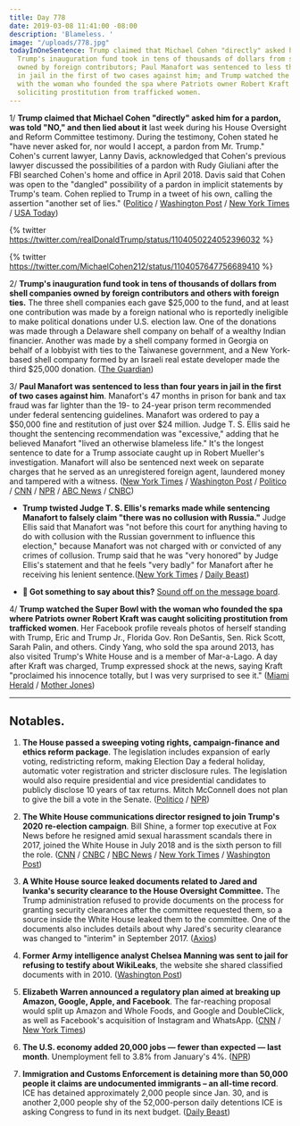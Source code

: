 ```yaml
---
title: Day 778
date: 2019-03-08 11:41:00 -08:00
description: 'Blameless. '
image: "/uploads/778.jpg"
todayInOneSentence: Trump claimed that Michael Cohen "directly" asked him for a pardon;
  Trump's inauguration fund took in tens of thousands of dollars from shell companies
  owned by foreign contributors; Paul Manafort was sentenced to less than four years
  in jail in the first of two cases against him; and Trump watched the Super Bowl
  with the woman who founded the spa where Patriots owner Robert Kraft was caught
  soliciting prostitution from trafficked women.
---
```


1/ **Trump claimed that Michael Cohen "directly" asked him for a pardon, was told "NO," and then lied about it** last week during his House Oversight and Reform Committee testimony. During the testimony, Cohen stated he "have never asked for, nor would I accept, a pardon from Mr. Trump." Cohen's current lawyer, Lanny Davis, acknowledged that Cohen's previous lawyer discussed the possibilities of a pardon with Rudy Giuliani after the FBI searched Cohen's home and office in April 2018. Davis said that Cohen was open to the "dangled" possibility of a pardon in implicit statements by Trump's team. Cohen replied to Trump in a tweet of his own, calling the assertion "another set of lies." ([Politico](https://www.politico.com/story/2019/03/08/trump-cohen-pardon-1213081) / [Washington Post](https://www.washingtonpost.com/politics/trump-says-cohen-directly-asked-him-for-a-pardon-a-claim-cohen-calls-a-lie/2019/03/08/3b1bf02a-41bc-11e9-9361-301ffb5bd5e6_story.html) / [New York Times](https://www.nytimes.com/2019/03/08/us/politics/cohen-pardon.html) / [USA Today](https://www.usatoday.com/story/news/politics/2019/03/08/trump-and-michael-cohen-call-each-other-liars-over-pardon-request/3104798002/))

{% twitter https://twitter.com/realDonaldTrump/status/1104050224052396032 %}

{% twitter https://twitter.com/MichaelCohen212/status/1104057647756689410 %}

2/ **Trump's inauguration fund took in tens of thousands of dollars from shell companies owned by foreign contributors and others with foreign ties.** The three shell companies each gave $25,000 to the fund, and at least one contribution was made by a foreign national who is reportedly ineligible to make political donations under U.S. election law. One of the donations was made through a Delaware shell company on behalf of a wealthy Indian financier. Another was made by a shell company formed in Georgia on behalf of a lobbyist with ties to the Taiwanese government, and a New York-based shell company formed by an Israeli real estate developer made the third $25,000 donation. ([The Guardian](https://www.theguardian.com/world/2019/mar/08/trump-inauguration-money-shell-companies-revealed))

3/ **Paul Manafort was sentenced to less than four years in jail in the first of two cases against him**. Manafort's 47 months in prison for bank and tax fraud was far lighter than the 19- to 24-year prison term recommended under federal sentencing guidelines. Manafort was ordered to pay a $50,000 fine and restitution of just over $24 million. Judge T. S. Ellis said he thought the sentencing recommendation was "excessive," adding that he believed Manafort "lived an otherwise blameless life." It's the longest sentence to date for a Trump associate caught up in Robert Mueller's investigation. Manafort will also be sentenced next week on separate charges that he served as an unregistered foreign agent, laundered money and tampered with a witness. ([New York Times](https://www.nytimes.com/2019/03/07/us/politics/paul-manafort-sentencing.html) / [Washington Post](https://www.washingtonpost.com/local/public-safety/paul-manafort-sentencing/2019/03/07/77f527b2-3e94-11e9-9361-301ffb5bd5e6_story.html) / [Politico](https://www.politico.com/story/2019/03/07/manafort-gets-47-months-in-prison-for-financial-fraud-1210786) / [CNN](https://www.cnn.com/2019/03/07/politics/paul-manafort-sentencing-virginia-case-russia-investigation/index.html) / [NPR](https://www.npr.org/2019/03/07/701045248/paul-manafort-former-trump-campaign-chairman-sentenced-to-just-under-4-years) / [ABC News](https://abcnews.go.com/Politics/paul-manafort-president-donald-trumps-campaign-chairman-faces/story?id=61506579) / [CNBC](https://www.cnbc.com/2019/03/07/ex-trump-campaign-chief-paul-manafort-sentenced-to-47-months-for-fraud-in-mueller-case.html))

* **Trump twisted Judge T. S. Ellis's remarks made while sentencing Manafort to falsely claim "there was no collusion with Russia."** Judge Ellis said that Manafort was "not before this court for anything having to do with collusion with the Russian government to influence this election," because Manafort was not charged with or convicted of any crimes of collusion. Trump said that he was "very honored" by Judge Ellis's statement and that he feels "very badly" for Manafort after he receiving his lenient sentence.([New York Times](https://www.nytimes.com/2019/03/08/us/politics/trump-manafort-judge-russia.html) / [Daily Beast](https://www.thedailybeast.com/trump-i-feel-very-badly-for-paul-manafort))

* **💬 Got something to say about this?** [Sound off on the message board](https://talk.whatthefuckjusthappenedtoday.com/t/day-777/4466).

4/ **Trump watched the Super Bowl with the woman who founded the spa where Patriots owner Robert Kraft was caught soliciting prostitution from trafficked women**. Her Facebook profile reveals photos of herself standing with Trump, Eric and Trump Jr., Florida Gov. Ron DeSantis, Sen. Rick Scott, Sarah Palin, and others. Cindy Yang, who sold the spa around 2013, has also visited Trump's White House and is a member of Mar-a-Lago. A day after Kraft was charged, Trump expressed shock at the news, saying Kraft "proclaimed his innocence totally, but I was very surprised to see it." ([Miami Herald](https://www.miamiherald.com/news/politics-government/article227186429.html) / [Mother Jones](https://www.motherjones.com/politics/2019/03/trump-cindy-yang-robert-kraft-republicans/))

---

## Notables.

1. **The House passed a sweeping voting rights, campaign-finance and ethics reform package**. The legislation includes expansion of early voting, redistricting reform, making Election Day a federal holiday, automatic voter registration and stricter disclosure rules. The legislation would also require presidential and vice presidential candidates to publicly disclose 10 years of tax returns. Mitch McConnell does not plan to give the bill a vote in the Senate. ([Politico](https://www.politico.com/story/2019/03/08/house-passes-sweeping-election-reform-bill-1212693) / [NPR](https://www.npr.org/2019/03/08/701455283/house-passes-extensive-election-and-campaign-finance-overhaul-bill))

2. **The White House communications director resigned to join Trump's 2020 re-election campaign**. Bill Shine, a former top executive at Fox News before he resigned amid sexual harassment scandals there in 2017, joined the White House in July 2018 and is the sixth person to fill the role. ([CNN](https://www.cnn.com/2019/03/08/politics/bill-shine-white-house-communications/index.html) / [CNBC](https://www.cnbc.com/2019/03/08/bill-shine-resigns-from-the-white-house-to-advise-trumps-2020-campaign.html) / [NBC News](https://www.nbcnews.com/politics/donald-trump/bill-shine-resigns-white-house-communications-director-will-advise-trump-n981021) / [New York Times](https://www.nytimes.com/2019/03/08/us/politics/bill-shine-resigns.html) / [Washington Post](https://www.washingtonpost.com/politics/bill-shine-abruptly-resigns-as-white-house-communications-chief/2019/03/08/71d3a8aa-41c2-11e9-a0d3-1210e58a94cf_story.html))

3. **A White House source leaked documents related to Jared and Ivanka's security clearance to the House Oversight Committee.** The Trump administration refused to provide documents on the process for granting security clearances after the committee requested them, so a source inside the White House leaked them to the committee. One of the documents also includes details about why Jared's security clearance was changed to "interim" in September 2017. ([Axios](https://www.axios.com/jared-kushner-ivanka-trump-security-clearance-leak-0a312b92-4a2d-4a70-a7fa-7fb7980d5305.html))

4. **Former Army intelligence analyst Chelsea Manning was sent to jail for refusing to testify about WikiLeaks**, the website she shared classified documents with in 2010. ([Washington Post](https://www.washingtonpost.com/local/public-safety/chelsea-manning-sent-to-jail-for-refusing-to-testify-in-wikileaks-case/2019/03/08/ecb9eda8-41b4-11e9-9361-301ffb5bd5e6_story.html))

5. **Elizabeth Warren announced a regulatory plan aimed at breaking up Amazon, Google, Apple, and Facebook**. The far-reaching proposal would split up Amazon and Whole Foods, and Google and DoubleClick, as well as Facebook's acquisition of Instagram and WhatsApp. ([CNN](https://www.cnn.com/2019/03/08/politics/elizabeth-warren-amazon-google-facebook/index.html) / [New York Times](https://www.nytimes.com/2019/03/08/us/politics/elizabeth-warren-amazon.html))

6. **The U.S. economy added 20,000 jobs — fewer than expected — last month**. Unemployment fell to 3.8% from January's 4%. ([NPR](https://www.npr.org/2019/03/08/701448301/u-s-economy-loses-steam-adding-only-20-000-jobs-last-month))

7. **Immigration and Customs Enforcement is detaining more than 50,000 people it claims are undocumented immigrants – an all-time record**. ICE has detained approximately 2,000 people since Jan. 30, and is another 2,000 people shy of the 52,000-person daily detentions ICE is asking Congress to fund in its next budget. ([Daily Beast](https://www.thedailybeast.com/ice-is-detaining-50000-people-a-new-all-time-high))